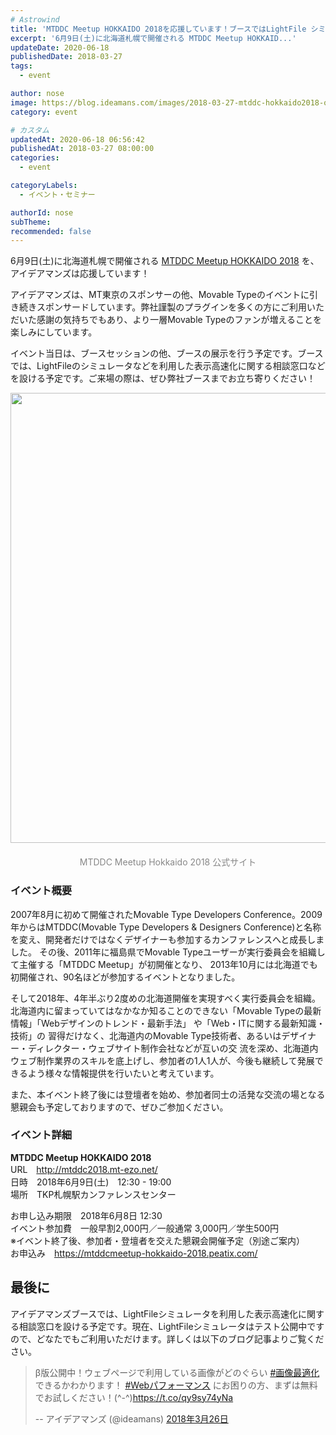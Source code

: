 ```yaml
---
# Astrowind
title: 'MTDDC Meetup HOKKAIDO 2018を応援しています！ブースではLightFile シミュレータを利用した表示高速化相談も！'
excerpt: '6月9日(土)に北海道札幌で開催される MTDDC Meetup HOKKAID...'
updateDate: 2020-06-18
publishedDate: 2018-03-27
tags: 
  - event

author: nose
image: https://blog.ideamans.com/images/2018-03-27-mtddc-hokkaido2018-ogp.jpg
category: event

# カスタム
updatedAt: 2020-06-18 06:56:42
publishedAt: 2018-03-27 08:00:00
categories: 
  - event

categoryLabels: 
  - イベント・セミナー

authorId: nose
subTheme: 
recommended: false
---
```


<p>6月9日(土)に北海道札幌で開催される <a href="http://mtddc2018.mt-ezo.net/" target="_blank">MTDDC Meetup HOKKAIDO 2018</a> を、アイデアマンズは応援しています！</p>
<p>アイデアマンズは、MT東京のスポンサーの他、Movable Typeのイベントに引き続きスポンサードしています。弊社謹製のプラグインを多くの方にご利用いただいた感謝の気持ちでもあり、より一層Movable Typeのファンが増えることを楽しみにしています。</p>
<p>イベント当日は、ブースセッションの他、ブースの展示を行う予定です。ブースでは、LightFileのシミュレータなどを利用した表示高速化に関する相談窓口などを設ける予定です。ご来場の際は、ぜひ弊社ブースまでお立ち寄りください！</p>
<p><img alt="2018-03-27-mtddc-hokkaido2018-ogp.jpg" src="https://blog.ideamans.com/images/2018-03-27-mtddc-hokkaido2018-ogp.jpg" width="1440" height="720" class="mt-image-center" style="text-align: center; display: block; margin: 0 auto 20px;"></p>
<p style="text-align: center;"><span style="color: #888888;">MTDDC Meetup Hokkaido 2018 公式サイト</span></p>
<h3>イベント概要</h3>
<p><span>2007年8月に初めて開催されたMovable Type Developers Conference。2009年からはMTDDC(Movable Type Developers &amp; Designers Conference)と名称を変え、開発者だけではなくデザイナーも参加するカンファレンスへと成長しました。 その後、2011年に福島県でMovable Typeユーザーが実行委員会を組織して主催する「MTDDC Meetup」が初開催となり、 2013年10月には北海道でも初開催され、90名ほどが参加するイベントとなりました。</span></p>
<p><span></span><span>そして2018年、4年半ぶり2度めの北海道開催を実現すべく実行委員会を組織。 北海道内に留まっていてはなかなか知ることのできない「Movable Typeの最新情報」「Webデザインのトレンド・最新手法」 や「Web・ITに関する最新知識・技術」の 習得だけなく、北海道内のMovable Type技術者、あるいはデザイナー・ディレクター・ウェブサイト制作会社などが互いの交 流を深め、北海道内ウェブ制作業界のスキルを底上げし、参加者の1人1人が、今後も継続して発展できるよう様々な情報提供を行いたいと考えています。</span></p>
<p><span></span><span>また、本イベント終了後には登壇者を始め、参加者同士の活発な交流の場となる懇親会も予定しておりますので、ぜひご参加ください。</span></p>
<h3><span>イベント詳細</span></h3>
<p><strong>MTDDC Meetup HOKKAIDO 2018</strong><br>URL　<a href="http://mtddc2018.mt-ezo.net/" target="_blank">http://mtddc2018.mt-ezo.net/</a><br>日時　2018年6月9日(土)　12:30 - 19:00<br>場所　TKP札幌駅カンファレンスセンター</p>
<p>お申し込み期限　2018年6月8日 12:30<br>イベント参加費　一般早割2,000円／一般通常 3,000円／学生500円<br>※イベント終了後、参加者・登壇者を交えた懇親会開催予定（別途ご案内）<br>お申込み　<a href="https://mtddcmeetup-hokkaido-2018.peatix.com/" target="_blank">https://mtddcmeetup-hokkaido-2018.peatix.com/</a></p>
<p> </p>
<h2>最後に</h2>
<p>アイデアマンズブースでは、LightFileシミュレータを利用した表示高速化に関する相談窓口を設ける予定です。現在、LightFileシミュレータはテスト公開中ですので、どなたでもご利用いただけます。詳しくは以下のブログ記事よりご覧ください。</p>
<blockquote class="twitter-tweet" data-lang="ja">
<p lang="ja" dir="ltr">β版公開中！ウェブページで利用している画像がどのぐらい <a href="https://twitter.com/hashtag/%E7%94%BB%E5%83%8F%E6%9C%80%E9%81%A9%E5%8C%96?src=hash&amp;ref_src=twsrc%5Etfw">#画像最適化</a> できるかわかります！ <a href="https://twitter.com/hashtag/Web%E3%83%91%E3%83%95%E3%82%A9%E3%83%BC%E3%83%9E%E3%83%B3%E3%82%B9?src=hash&amp;ref_src=twsrc%5Etfw">#Webパフォーマンス</a> にお困りの方、まずは無料でお試しください！(^-^)<a href="https://t.co/qy9sy74yNa">https://t.co/qy9sy74yNa</a></p>
-- アイデアマンズ (@ideamans) <a href="https://twitter.com/ideamans/status/978095028592521216?ref_src=twsrc%5Etfw">2018年3月26日</a></blockquote>
<script async="" src="https://platform.twitter.com/widgets.js" charset="utf-8" type="text/javascript"></script>
<p> </p>
<p> </p>

